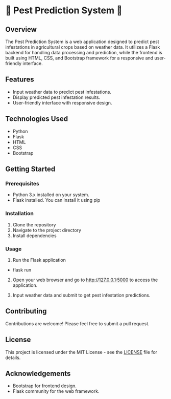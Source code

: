 # 🌱 Pest Prediction System 🐛

## Overview

The Pest Prediction System is a web application designed to predict pest infestations in agricultural crops based on weather data. It utilizes a Flask backend for handling data processing and prediction, while the frontend is built using HTML, CSS, and Bootstrap framework for a responsive and user-friendly interface.

## Features

- Input weather data to predict pest infestations.
- Display predicted pest infestation results.
- User-friendly interface with responsive design.

## Technologies Used

- Python
- Flask
- HTML
- CSS
- Bootstrap

## Getting Started

### Prerequisites

- Python 3.x installed on your system.
- Flask installed. You can install it using pip

### Installation

1. Clone the repository
2. Navigate to the project directory
3. Install dependencies


### Usage

1. Run the Flask application
- flask run

2. Open your web browser and go to http://127.0.0.1:5000 to access the application.

3. Input weather data and submit to get pest infestation predictions.

## Contributing

Contributions are welcome! Please feel free to submit a pull request.

## License

This project is licensed under the MIT License - see the [LICENSE](LICENSE) file for details.

## Acknowledgements

- Bootstrap for frontend design.
- Flask community for the web framework.
